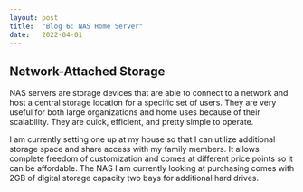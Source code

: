 ```yaml
---
layout: post
title:  "Blog 6: NAS Home Server"
date:   2022-04-01
---
```


## Network-Attached Storage
NAS servers are storage devices that are able to connect to a network and host a central storage location for a specific set of users. They are very useful for both large organizations and home uses because of their scalability. They are quick, efficient, and pretty simple to operate.  

I am currently setting one up at my house so that I can utilize additional storage space and share access with my family members. It allows complete freedom of customization and comes at different price points so it can be affordable.  The NAS I am currently looking at purchasing comes with 2GB of digital storage capacity two bays for additional hard drives. 
